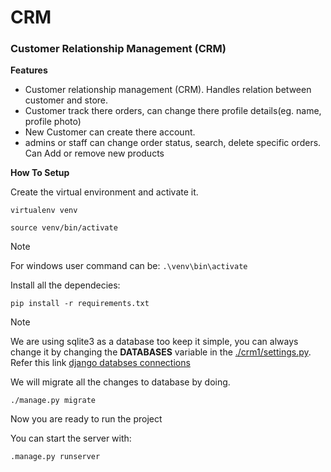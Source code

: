 # CRM

### Customer Relationship Management (CRM)

**Features**
- Customer relationship management (CRM). Handles relation between customer and store.
- Customer track there orders, can change there profile details(eg. name, profile photo)
- New Customer can create there account.
- admins or staff can change order status, search, delete specific orders. Can Add or remove new products

**How To Setup**

Create the virtual environment and activate it.
```
virtualenv venv

source venv/bin/activate
```
> [!NOTE]
> For windows user command can be:  ```.\venv\bin\activate```


Install all the dependecies:
```
pip install -r requirements.txt
```
> [!NOTE]
> We are using sqlite3 as a database too keep it simple, you can always change it by changing the **DATABASES** variable in the [./crm1/settings.py](./crm1/settings.py). Refer this link [django databses connections](https://docs.djangoproject.com/en/5.0/ref/databases/#databases)

We will migrate all the changes to database by doing.
```
./manage.py migrate
```


Now you are ready to run the project

You can start the server with:
```
.manage.py runserver
```